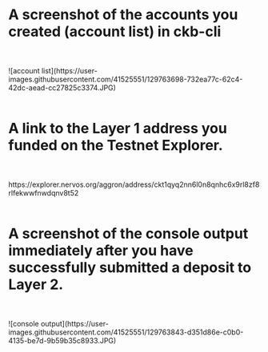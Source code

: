 <h1>A screenshot of the accounts you created (account list) in ckb-cli</h1> <br><br> ![account list](https://user-images.githubusercontent.com/41525551/129763698-732ea77c-62c4-42dc-aead-cc27825c3374.JPG)
 <br><br>
<h1>A link to the Layer 1 address you funded on the Testnet Explorer.</h1> <br><br> https://explorer.nervos.org/aggron/address/ckt1qyq2nn6l0n8qnhc6x9rl8zf8rlfekwwfnwdqnv8t52 <br><br>
<h1>A screenshot of the console output immediately after you have successfully submitted a deposit to Layer 2. </h1> <br><br> ![console output](https://user-images.githubusercontent.com/41525551/129763843-d351d86e-c0b0-4135-be7d-9b59b35c8933.JPG)
